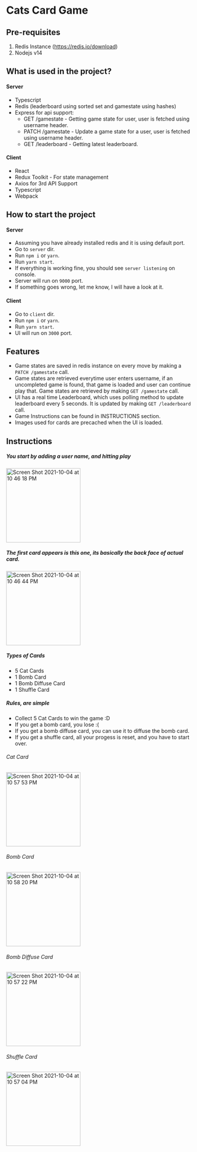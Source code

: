 # Cats Card Game

## Pre-requisites

1. Redis Instance (https://redis.io/download)
2. Nodejs v14

## What is used in the project?

#### Server
- Typescript
- Redis (leaderboard using sorted set and gamestate using hashes)
-	Express for api support:
	-	GET /gamestate - Getting game state for user, user is fetched using username header.
	-	PATCH /gamestate - Update a game state for a user, user is fetched using username header.
	-	GET /leaderboard - Getting latest leaderboard.

#### Client
- React
- Redux Toolkit - For state management
- Axios for 3rd API Support
- Typescript
- Webpack

## How to start the project

#### Server

- Assuming you have already installed redis and it is using default port.
- Go to `server` dir.
- Run `npm i` or `yarn`.
- Run `yarn start`.
- If everything is working fine, you should see `server listening` on console.
- Server will run on `9000` port.
- If something goes wrong, let me know, I will have a look at it.

#### Client
- Go to `client` dir.
- Run `npm i` or `yarn`.
- Run `yarn start`.
- UI will run on `3000` port.

 ## Features
 - Game states are saved in redis instance on every move by making a `PATCH /gamestate` call.
 - Game states are retrieved everytime user enters username, if an uncompleted game is found, that game is loaded and user can continue play that. Game states are retrieved by making `GET /gamestate` call.
 - UI has a real time Leaderboard, which uses polling method to update leaderboard every 5 seconds. It is updated by making `GET /leaderboard` call.
 - Game Instructions can be found in INSTRUCTIONS section.
 - Images used for cards are precached when the UI is loaded.

## Instructions
##### You start by adding a user name, and hitting play
<img width="200" alt="Screen Shot 2021-10-04 at 10 46 18 PM" src="https://user-images.githubusercontent.com/17081705/135895490-0ffd348b-7387-4473-a0d3-ab7b292d367f.png">

##### The first card appears is this one, its basically the back face of actual card.
<img width="200" alt="Screen Shot 2021-10-04 at 10 46 44 PM" src="https://user-images.githubusercontent.com/17081705/135895486-0ccb843f-9845-4cc5-ac8e-39cf228d14c8.png">

#####  Types of Cards

 - 5 Cat Cards
 - 1 Bomb Card
 - 1 Bomb Diffuse Card
 - 1 Shuffle Card

##### Rules, are simple

 - Collect 5 Cat Cards to win the game :D
 - If you get a bomb card, you lose :(
 - If you get a bomb diffuse card, you can use it to diffuse the bomb card.
 - If you get a shuffle card, all your progess is reset, and you have to start over.

###### Cat Card
 <img width="200" alt="Screen Shot 2021-10-04 at 10 57 53 PM" src="https://user-images.githubusercontent.com/17081705/135896744-6894d9ec-f5d0-4fe8-925e-e742e0e38db8.png">
 
###### Bomb Card
<img width="200" alt="Screen Shot 2021-10-04 at 10 58 20 PM" src="https://user-images.githubusercontent.com/17081705/135896815-a7d2b1e5-93f9-4f38-bd9b-3e65b57f4500.png">

###### Bomb Diffuse Card
<img width="200" alt="Screen Shot 2021-10-04 at 10 57 22 PM" src="https://user-images.githubusercontent.com/17081705/135896713-a2a2df0e-5014-452a-94af-13ab2514be7a.png">

###### Shuffle Card
<img width="200" alt="Screen Shot 2021-10-04 at 10 57 04 PM" src="https://user-images.githubusercontent.com/17081705/135896703-97033919-5873-41df-9d23-bdc03c859d9a.png">
